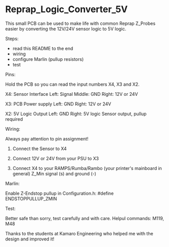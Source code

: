 # Reprap_Logic_Converter_5V
This small PCB can be used to make life with common Reprap Z_Probes easier by converting the 12V/24V sensor logic to 5V logic.

Steps:
 * read this README to the end
 * wiring
 * configure Marlin (pullup resistors)
 * test

Pins:

Hold the PCB so you can read the input numbers X4, X3 and X2.

X4: Sensor Interface
	Left: 	Signal
	Middle:	GND
	Right:	12V or 24V

X3: PCB Power supply
	Left:	GND
	Right:	12V or 24V

X2: 5V Logic Output
	Left:	GND
	Right:	5V logic Sensor output, pullup required

Wiring:

Always pay attention to pin assignment! 

1) Connect the Sensor to X4

2) Connect 12V or 24V from your PSU to X3

3) Connect X4 to your RAMPS/Rumba/Rambo (your printer's mainboard in general) Z_Min signal (s) and ground (-)

Marlin:

Enable Z-Endstop pullup in Configuration.h:
  #define ENDSTOPPULLUP_ZMIN

Test:

Better safe than sorry, test carefully and with care. Helpul commands: M119, M48

Thanks to the students at Kamaro Engineering who helped me with the design and improved it!

